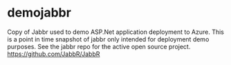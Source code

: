 # demojabbr
Copy of Jabbr used to demo ASP.Net application deployment to Azure. This is a point in time snapshot of jabbr only intended for deployment demo purposes. See the jabbr repo for the active open source project.
https://github.com/JabbR/JabbR

